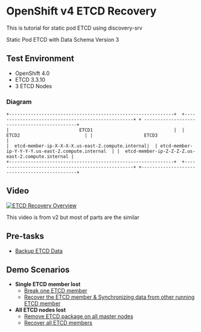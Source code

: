 # OpenShift v4 ETCD Recovery

This is tutorial for static pod ETCD using discovery-srv 

Static Pod ETCD with Data Schema Version 3

## Test Environment ##
- OpenShift 4.0
- ETCD 3.3.10
- 3 ETCD Nodes

### Diagram ###
```
+-------------------------------------------------------------+  +---------------------------------------------------+ + ---------------------------------------------+
|                          ETCD1                              |  |                      ETCD2                        | |                   ETCD3                      |
|  etcd-member-ip-X-X-X-X.us-east-2.compute.internal|  | etcd-member-ip-Y-Y-Y-Y.us-east-2.compute.internal  | |  etcd-member-ip-Z-Z-Z-Z.us-east-2.compute.internal |   
+-------------------------------------------------------------+  +---------------------------------------------------+ +----------------------------------------------+
```

## Video
[![ETCD Recovery Overview](http://img.youtube.com/vi/JA0vJ5M4I60/0.jpg)](https://www.youtube.com/embed/JA0vJ5M4I60)

This video is from v2 but most of parts are the similar

## Pre-tasks ##
- [Backup ETCD Data](./backup_v3.md)

## Demo Scenarios ##
- **Single ETCD member lost**
  - [Break one ETCD member](./single_etcd_lost/break_etcd.md)
  - [Recover the ETCD member & Synchronizing data from other running ETCD member](./single_etcd_lost/recover_etcd.md)
- **All ETCD nodes lost**
  - [Remove ETCD package on all master nodes](./all_etcd_lost/break_etcd.md)
  - [Recover all ETCD members](./all_etcd_lost/recover_all_etcd.md)

